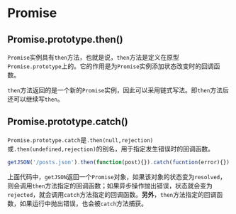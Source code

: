 # Promise

## Promise.prototype.then()

`Promise`实例具有`then`方法，也就是说，`then`方法是定义在原型`Promise.prototype`上的。它的作用是为`Promise`实例添加状态改变时的回调函数。

`then`方法返回的是一个新的`Promise`实例，因此可以采用链式写法。即`then`方法后还可以继续写`then`。

## Promise.prototype.catch()

`Promise.prototype.catch`是`.then(null,rejection)`或`.then(undefined,rejection)`的别名，用于指定发生错误时的回调函数。

```js
getJSON('/posts.json').then(function(post){}).catch(fucntion(error){})
```
上面代码中，`getJSON`返回一个`Promise`对象，如果该对象的状态变为`resolved`，则会调用`then`方法指定的回调函数；如果异步操作抛出错误，状态就会变为`rejected`，就会调用`catch`方法指定的回调函数。**另外**，`then`方法指定的回调函数，如果运行中抛出错误，也会被`catch`方法捕获。

